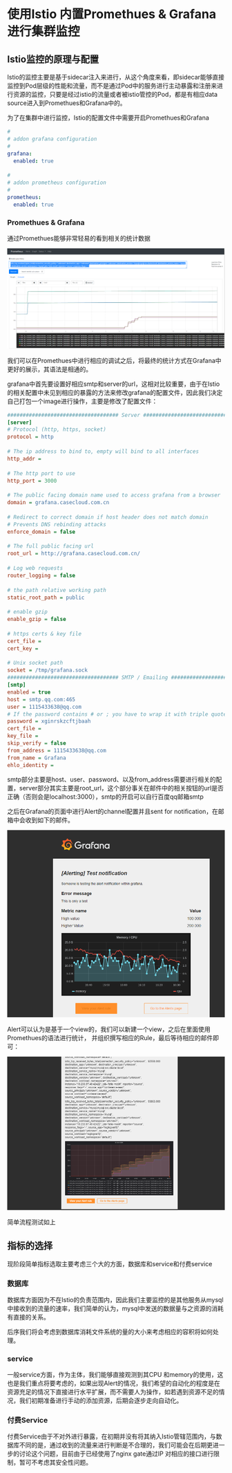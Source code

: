 # 使用Istio 内置Promethues & Grafana进行集群监控

## Istio监控的原理与配置

Istio的监控主要是基于sidecar注入来进行，从这个角度来看，即sidecar能够直接监控到Pod层级的性能和流量，而不是通过Pod中的服务进行主动暴露和注册来进行资源的监控，只要是经过istio的流量或者被istio管控的Pod，都是有相应data source进入到Promethues和Grafana中的。

为了在集群中进行监控，Istio的配置文件中需要开启Promethues和Grafana

```yaml
#
# addon grafana configuration
#
grafana:
  enabled: true

#
# addon prometheus configuration
#
prometheus:
  enabled: true

```

### Promethues & Grafana

通过Promethues能够非常轻易的看到相关的统计数据

![promethues](./promethues.png)

我们可以在Promethues中进行相应的调试之后，将最终的统计方式在Grafana中更好的展示，其语法是相通的。

grafana中首先要设置好相应smtp和server的url，这相对比较重要，由于在Istio的相关配置中未见到相应的暴露的方法来修改grafana的配置文件，因此我们决定自己打包一个image进行操作，主要是修改了配置文件：

```ini
#################################### Server ##############################
[server]
# Protocol (http, https, socket)
protocol = http

# The ip address to bind to, empty will bind to all interfaces
http_addr =

# The http port to use
http_port = 3000

# The public facing domain name used to access grafana from a browser
domain = grafana.casecloud.com.cn

# Redirect to correct domain if host header does not match domain
# Prevents DNS rebinding attacks
enforce_domain = false

# The full public facing url
root_url = http://grafana.casecloud.com.cn/

# Log web requests
router_logging = false

# the path relative working path
static_root_path = public

# enable gzip
enable_gzip = false

# https certs & key file
cert_file =
cert_key =

# Unix socket path
socket = /tmp/grafana.sock
#################################### SMTP / Emailing #####################
[smtp]
enabled = true
host = smtp.qq.com:465
user = 1115433638@qq.com
# If the password contains # or ; you have to wrap it with triple quotes. Ex """#password;"""
password = xginrskzcftjbaah
cert_file =
key_file =
skip_verify = false
from_address = 1115433638@qq.com
from_name = Grafana
ehlo_identity =
```

smtp部分主要是host、user、password、以及from_address需要进行相关的配置，server部分其实主要是root_url，这个部分事关在邮件中的相关按钮的url是否正确（否则会是localhost:3000），smtp的开启可以自行百度qq邮箱smtp

之后在Grafana的页面中进行Alert的channel配置并且sent for notification，在邮箱中会收到如下的邮件。

![notification](./notification.png)

Alert可以认为是基于一个view的，我们可以新建一个view，之后在里面使用Promethues的语法进行统计， 并组织撰写相应的Rule，最后等待相应的邮件即可：

![email-alert](./email-alert.png)

简单流程测试如上

## 指标的选择

现阶段简单指标选取主要考虑三个大的方面，数据库和service和付费service

### 数据库

数据库方面因为不在Istio的负责范围内，因此我们主要监控的是其他服务从mysql中接收到的流量的速率，我们简单的认为，mysql中发送的数据量与之资源的消耗有直接的关系。

后序我们将会考虑到数据库消耗文件系统的量的大小来考虑相应的容积将如何处理。

### service

一般service方面，作为主体，我们能够直接观测到其CPU 和memory的使用，这也是我们重点将要考虑的，如果出现Alert的情况，我们希望的自动化的程度是在资源充足的情况下直接进行水平扩展，而不需要人为操作，如若遇到资源不足的情况，我们初期准备进行手动的添加资源，后期会逐步走向自动化。

### 付费Service

付费Service由于不对外进行暴露，在初期并没有将其纳入Istio管辖范围内，与数据库不同的是，通过收到的流量来进行判断是不合理的，我们可能会在后期更进一步的讨论这个问题，目前由于已经使用了nginx gate通过IP 对相应的接口进行限制，暂可不考虑其安全性问题。